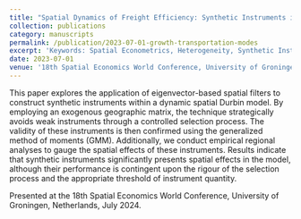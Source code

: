 ```yaml
---
title: "Spatial Dynamics of Freight Efficiency: Synthetic Instruments in Dynamic Spatial Durbin Models"
collection: publications
category: manuscripts
permalink: /publication/2023-07-01-growth-transportation-modes
excerpt: 'Keywords: Spatial Econometrics, Heterogeneity, Synthetic Instruments, Two-step GMM, Dynamic Spatial Durbin Model'
date: 2023-07-01
venue: '18th Spatial Economics World Conference, University of Groningen, Netherlands'
---
```



This paper explores the application of eigenvector-based spatial filters to construct synthetic instruments within a dynamic spatial Durbin model. By employing an exogenous geographic matrix, the technique strategically avoids weak instruments through a controlled selection process. The validity of these instruments is then confirmed using the generalized method of moments (GMM). Additionally, we conduct empirical regional analyses to gauge the spatial effects of these instruments. Results indicate that synthetic instruments significantly presents spatial effects in the model, although their performance is contingent upon the rigour of the selection process and the appropriate threshold of instrument quantity. 

Presented at the 18th Spatial Economics World Conference, University of Groningen, Netherlands, July 2024.
